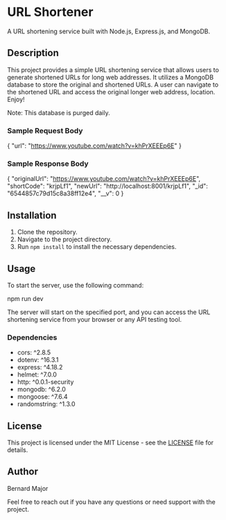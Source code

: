 # URL Shortener

A URL shortening service built with Node.js, Express.js, and MongoDB.

## Description

This project provides a simple URL shortening service that allows users to generate shortened URLs for long web addresses. It utilizes a MongoDB database to store the original and shortened URLs. A user can navigate to the shortened URL and access the original longer web address, location. Enjoy! 

Note: This database is purged daily.

### Sample Request Body

{
    "url": "https://www.youtube.com/watch?v=khPrXEEEp6E"
}

### Sample Response Body

{
    "originalUrl": "https://www.youtube.com/watch?v=khPrXEEEp6E",
    "shortCode": "krjpLf1",
    "newUrl": "http://localhost:8001/krjpLf1",
    "_id": "6544857c79d15c8a38ff12e4",
    "__v": 0
}

## Installation

1. Clone the repository.
2. Navigate to the project directory.
3. Run `npm install` to install the necessary dependencies.

## Usage

To start the server, use the following command:

npm run dev

The server will start on the specified port, and you can access the URL shortening service from your browser or any API testing tool.

### Dependencies

- cors: ^2.8.5
- dotenv: ^16.3.1
- express: ^4.18.2
- helmet: ^7.0.0
- http: ^0.0.1-security
- mongodb: ^6.2.0
- mongoose: ^7.6.4
- randomstring: ^1.3.0

## License

This project is licensed under the MIT License - see the [LICENSE](LICENSE) file for details.

## Author

Bernard Major

Feel free to reach out if you have any questions or need support with the project.
